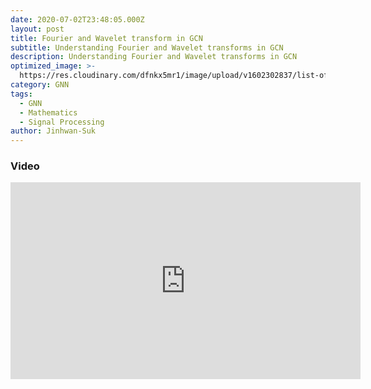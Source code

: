 ```yaml
---
date: 2020-07-02T23:48:05.000Z
layout: post
title: Fourier and Wavelet transform in GCN
subtitle: Understanding Fourier and Wavelet transforms in GCN
description: Understanding Fourier and Wavelet transforms in GCN
optimized_image: >-
  https://res.cloudinary.com/dfnkx5mr1/image/upload/v1602302837/list-of-good-digital-signal-processing-projects_ihpsfw.jpg
category: GNN
tags:
  - GNN
  - Mathematics
  - Signal Processing
author: Jinhwan-Suk
---
```


### Video 
<iframe width="560" height="315" src="https://www.youtube.com/embed/iQVFIL7g2jE" frameborder="0" allow="accelerometer; autoplay; clipboard-write; encrypted-media; gyroscope; picture-in-picture" allowfullscreen></iframe>